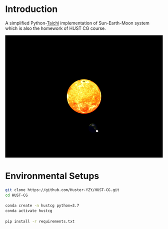 # Introduction

A simplified Python-[Taichi](https://github.com/taichi-dev/taichi) implementation of Sun-Earth-Moon system which is also the homework of HUST CG course.

<p align=center>
 <img src=./imgs/out.gif>
</p>

# Environmental Setups
```bash
git clone https://github.com/Huster-YZY/HUST-CG.git
cd HUST-CG

conda create -n hustcg python=3.7 
conda activate hustcg

pip install -r requirements.txt
```